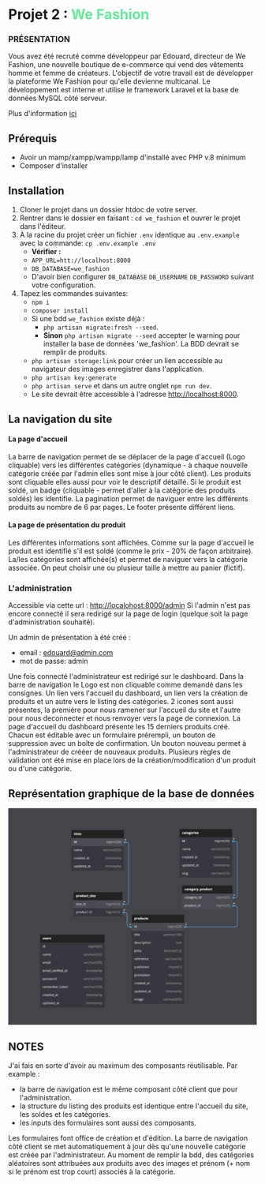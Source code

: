# Projet 2 : <span style="color:#66EB9A">We Fashion</span>

### PRÉSENTATION

Vous avez été recruté comme développeur par Edouard, directeur de We Fashion, une nouvelle boutique de e-commerce qui vend des vêtements homme et femme de créateurs. L'objectif de votre travail est de développer la plateforme We Fashion pour qu'elle devienne multicanal. Le développement est interne et utilise le framework Laravel et la base de données MySQL côté serveur.

Plus d'information <a href="./readme_project.md"><u>ici</u></a>

## Prérequis

-   Avoir un mamp/xampp/wampp/lamp d'installé avec PHP v.8 minimum
-   Composer d'installer

## Installation

1. Cloner le projet dans un dossier htdoc de votre server.
2. Rentrer dans le dossier en faisant : `cd we_fashion` et ouvrer le projet dans l'éditeur.
3. À la racine du projet créer un fichier `.env` identique au `.env.example` avec la commande: `cp .env.example .env`
    - **Vérifier :**
    - `APP_URL=htt://localhost:8000`
    - `DB_DATABASE=we_fashion`
    - D'avoir bien configurer `DB_DATABASE` `DB_USERNAME` `DB_PASSWORD` suivant votre configuration.
4. Tapez les commandes suivantes:
    - `npm i`
    - `composer install`
    - Si une bdd `we_fashion` existe déjà :
        - `php artisan migrate:fresh --seed`.
        - <b>Sinon</b> `php artisan migrate --seed` accepter le warning pour installer la base de données 'we_fashion'. La BDD devrait se remplir de produits.
    - `php artisan storage:link` pour créer un lien accessible au navigateur des images enregistrer dans l'application.
    - `php artisan key:generate`
    - `php artisan serve` et dans un autre onglet `npm run dev`.
    - Le site devrait être accessible à l'adresse <a href="http://localhost:8000">http://localhost:8000</a>.

## La navigation du site

#### La page d'accueil

La barre de navigation permet de se déplacer de la page d'accueil (Logo cliquable) vers les différentes catégories (dynamique - à chaque nouvelle catégorie créée par l'admin elles sont mise à jour côté client).
Les produits sont cliquable elles aussi pour voir le descriptif détaillé.
Si le produit est soldé, un badge (cliquable - permet d'aller à la catégorie des produits soldés) les identifie.
La pagination permet de naviguer entre les différents produits au nombre de 6 par pages.
Le footer présente différent liens.

#### La page de présentation du produit

Les différentes informations sont affichées. Comme sur la page d'accueil le produit est identifié s'il est soldé (comme le prix - 20% de façon arbitraire). La/les catégories sont affichée(s) et permet de naviguer vers la catégorie associée.
On peut choisir une ou plusieur taille à mettre au panier (fictif).

### L'administration

Accessible via cette url : <a href="http://localohost:8000/admin">http://localohost:8000/admin</a>
Si l'admin n'est pas encore connecté il sera redirigé sur la page de login (quelque soit la page d'administration souhaité).

Un admin de présentation à été créé :

-   email : edouard@admin.com
-   mot de passe: admin

Une fois connecté l'administrateur est redirigé sur le dashboard.
Dans la barre de navigation le Logo est non cliquable comme demandé dans les consignes. Un lien vers l'accueil du dashboard, un lien vers la création de produits et un autre vers le listing des catégories. 2 icones sont aussi présentes, la première pour nous ramener sur l'accueil du site et l'autre pour nous deconnecter et nous renvoyer vers la page de connexion.
La page d'accueil du dashboard présente les 15 derniers produits créé. Chacun est éditable avec un formulaire prérempli, un bouton de suppression avec un boîte de confirmation. Un bouton nouveau permet à l'administrateur de crééer de nouveaux produits.
Plusieurs règles de validation ont été mise en place lors de la création/modification d'un produit ou d'une catégorie.

## Représentation graphique de la base de données

![diagramme de la BDD](./wf_diagram_git.png)

## NOTES

J'ai fais en sorte d'avoir au maximum des composants réutilisable.
Par example :

-   la barre de navigation est le même composant côté client que pour l'administration.
-   la structure du listing des produits est identique entre l'accueil du site, les soldes et les catégories.
-   les inputs des formulaires sont aussi des composants.

Les formulaires font office de création et d'édition.
La barre de navigation côté client se met automatiquement à jour dès qu'une nouvelle catégorie est créée par l'administrateur.
Au moment de remplir la bdd, des catégories aléatoires sont attribuées aux produits avec des images et prénom (+ nom si le prénom est trop court) associés à la catégorie.
